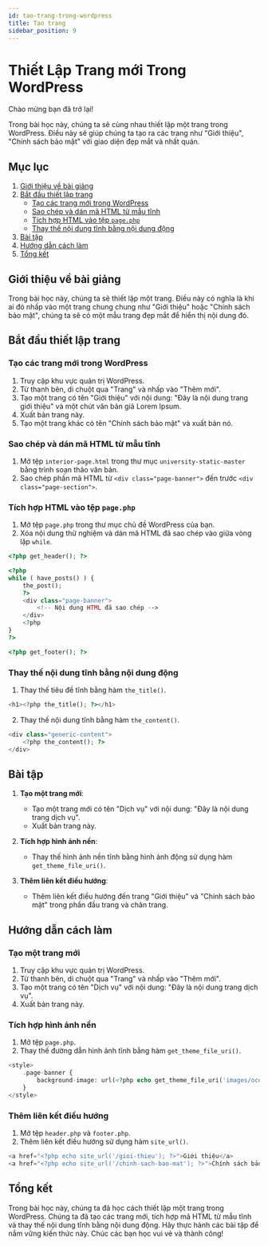 ```yaml
---
id: tao-trang-trong-wordpress
title: Tạo trang
sidebar_position: 9
---
```


# Thiết Lập Trang mới Trong WordPress

Chào mừng bạn đã trở lại!

Trong bài học này, chúng ta sẽ cùng nhau thiết lập một trang trong WordPress. Điều này sẽ giúp chúng ta tạo ra các trang như "Giới thiệu", "Chính sách bảo mật" với giao diện đẹp mắt và nhất quán.

## Mục lục

1. [Giới thiệu về bài giảng](#giới-thiệu-về-bài-giảng)
2. [Bắt đầu thiết lập trang](#bắt-đầu-thiết-lập-mẫu-trang-nội-thất)
    - [Tạo các trang mới trong WordPress](#tạo-các-trang-mới-trong-wordpress)
    - [Sao chép và dán mã HTML từ mẫu tĩnh](#sao-chép-và-dán-mã-html-từ-mẫu-tĩnh)
    - [Tích hợp HTML vào tệp `page.php`](#tích-hợp-html-vào-tệp-pagephp)
    - [Thay thế nội dung tĩnh bằng nội dung động](#thay-thế-nội-dung-tĩnh-bằng-nội-dung-động)
3. [Bài tập](#bài-tập)
4. [Hướng dẫn cách làm](#hướng-dẫn-cách-làm)
5. [Tổng kết](#tổng-kết)

## Giới thiệu về bài giảng

Trong bài học này, chúng ta sẽ thiết lập một trang. Điều này có nghĩa là khi ai đó nhấp vào một trang chung chung như "Giới thiệu" hoặc "Chính sách bảo mật", chúng ta sẽ có một mẫu trang đẹp mắt để hiển thị nội dung đó.

## Bắt đầu thiết lập trang

### Tạo các trang mới trong WordPress

1. Truy cập khu vực quản trị WordPress.
2. Từ thanh bên, di chuột qua "Trang" và nhấp vào "Thêm mới".
3. Tạo một trang có tên "Giới thiệu" với nội dung: "Đây là nội dung trang giới thiệu" và một chút văn bản giả Lorem Ipsum.
4. Xuất bản trang này.
5. Tạo một trang khác có tên "Chính sách bảo mật" và xuất bản nó.

### Sao chép và dán mã HTML từ mẫu tĩnh

1. Mở tệp `interior-page.html` trong thư mục `university-static-master` bằng trình soạn thảo văn bản.
2. Sao chép phần mã HTML từ `<div class="page-banner">` đến trước `<div class="page-section">`.

### Tích hợp HTML vào tệp `page.php`

1. Mở tệp `page.php` trong thư mục chủ đề WordPress của bạn.
2. Xóa nội dung thử nghiệm và dán mã HTML đã sao chép vào giữa vòng lặp `while`.

```php
<?php get_header(); ?>

<?php
while ( have_posts() ) {
    the_post();
    ?>
    <div class="page-banner">
        <!-- Nội dung HTML đã sao chép -->
    </div>
    <?php
}
?>

<?php get_footer(); ?>
```

### Thay thế nội dung tĩnh bằng nội dung động

1. Thay thế tiêu đề tĩnh bằng hàm `the_title()`.

```php
<h1><?php the_title(); ?></h1>
```

2. Thay thế nội dung tĩnh bằng hàm `the_content()`.

```php
<div class="generic-content">
    <?php the_content(); ?>
</div>
```

## Bài tập

1. **Tạo một trang mới**:

    - Tạo một trang mới có tên "Dịch vụ" với nội dung: "Đây là nội dung trang dịch vụ".
    - Xuất bản trang này.

2. **Tích hợp hình ảnh nền**:

    - Thay thế hình ảnh nền tĩnh bằng hình ảnh động sử dụng hàm `get_theme_file_uri()`.

3. **Thêm liên kết điều hướng**:
    - Thêm liên kết điều hướng đến trang "Giới thiệu" và "Chính sách bảo mật" trong phần đầu trang và chân trang.

## Hướng dẫn cách làm

### Tạo một trang mới

1. Truy cập khu vực quản trị WordPress.
2. Từ thanh bên, di chuột qua "Trang" và nhấp vào "Thêm mới".
3. Tạo một trang có tên "Dịch vụ" với nội dung: "Đây là nội dung trang dịch vụ".
4. Xuất bản trang này.

### Tích hợp hình ảnh nền

1. Mở tệp `page.php`.
2. Thay thế đường dẫn hình ảnh tĩnh bằng hàm `get_theme_file_uri()`.

```php
<style>
    .page-banner {
        background-image: url(<?php echo get_theme_file_uri('images/ocean.jpg'); ?>);
    }
</style>
```

### Thêm liên kết điều hướng

1. Mở tệp `header.php` và `footer.php`.
2. Thêm liên kết điều hướng sử dụng hàm `site_url()`.

```php
<a href="<?php echo site_url('/gioi-thieu'); ?>">Giới thiệu</a>
<a href="<?php echo site_url('/chinh-sach-bao-mat'); ?>">Chính sách bảo mật</a>
```

## Tổng kết

Trong bài học này, chúng ta đã học cách thiết lập một trang trong WordPress. Chúng ta đã tạo các trang mới, tích hợp mã HTML từ mẫu tĩnh và thay thế nội dung tĩnh bằng nội dung động. Hãy thực hành các bài tập để nắm vững kiến thức này. Chúc các bạn học vui vẻ và thành công!
